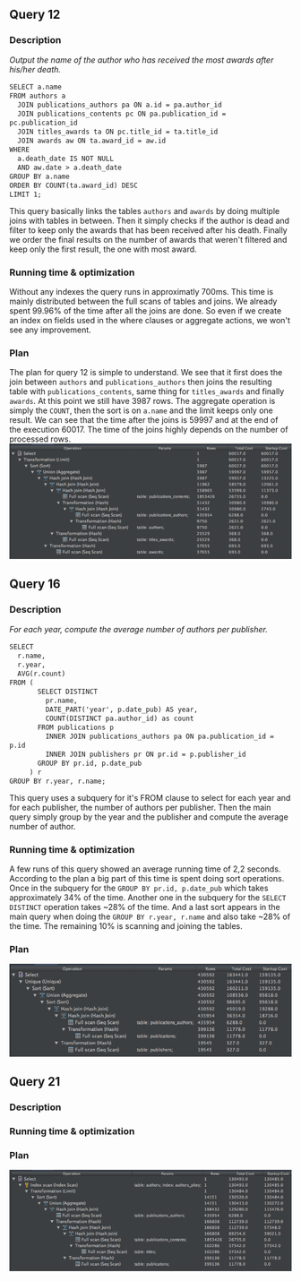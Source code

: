 ## Query 12
### Description
*Output the name of the author who has received the most awards after his/her death.*

```
SELECT a.name
FROM authors a
  JOIN publications_authors pa ON a.id = pa.author_id
  JOIN publications_contents pc ON pa.publication_id = pc.publication_id
  JOIN titles_awards ta ON pc.title_id = ta.title_id
  JOIN awards aw ON ta.award_id = aw.id
WHERE
  a.death_date IS NOT NULL
  AND aw.date > a.death_date
GROUP BY a.name
ORDER BY COUNT(ta.award_id) DESC
LIMIT 1;
```
This query basically links the tables `authors` and `awards` by doing multiple joins with tables in between. Then it simply checks if the author is dead and filter to keep only the awards that has been received after his death. Finally we order the final results on the number of awards that weren't filtered and keep only the first result, the one with most award.

### Running time & optimization
Without any indexes the query runs in approximatly 700ms. This time is mainly distributed between the full scans of tables and joins. We already spent 99.96% of the time after all the joins are done. So even if we create an index on fields used in the where clauses or aggregate actions, we won't see any improvement.


### Plan
The plan for query 12 is simple to understand. We see that it first does the join between `authors` and `publications_authors` then joins the resulting table with `publications_contents`, same thing for `titles_awards` and finally `awards`. At this point we still have 3987 rows. The aggregate operation is simply the `COUNT`, then the sort is on `a.name` and the limit keeps only one result.
We can see that the time after the joins is 59997 and at the end of the execution 60017. The time of the joins highly depends on the number of processed rows.
![](query12.png)

## Query 16
### Description
*For each year, compute the average number of authors per publisher.*

```
SELECT
  r.name,
  r.year,
  AVG(r.count)
FROM (
       SELECT DISTINCT
         pr.name,
         DATE_PART('year', p.date_pub) AS year,
         COUNT(DISTINCT pa.author_id) as count
       FROM publications p
         INNER JOIN publications_authors pa ON pa.publication_id = p.id
         INNER JOIN publishers pr ON pr.id = p.publisher_id
       GROUP BY pr.id, p.date_pub
     ) r
GROUP BY r.year, r.name;
```
This query uses a subquery for it's FROM clause to select for each year and for each publisher, the number of authors per publisher. Then the main query simply group by the year and the publisher and compute the average number of author.
### Running time & optimization
A few runs of this query showed an average running time of 2,2 seconds. According to the plan a big part of this time is spent doing sort operations. Once in the subquery for the `GROUP BY pr.id, p.date_pub` which takes approximately 34% of the time. Another one in the subquery for the `SELECT DISTINCT` operation takes ~28% of the time. And a last sort appears in the main query when doing the `GROUP BY r.year, r.name` and also take ~28% of the time. The remaining 10% is scanning and joining the tables.

### Plan
![](query16.png)

## Query 21
### Description

### Running time & optimization

### Plan
![](query21.png)
